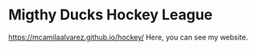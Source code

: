 # Migthy Ducks Hockey League

https://mcamilaalvarez.github.io/hockey/ Here, you can see my website.
